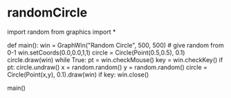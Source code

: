 # randomCircle

import random
from graphics import *

def main():
    win = GraphWin("Random Circle", 500, 500)
    # give random from 0-1
    win.setCoords(0.0,0.0,1,1)
    circle = Circle(Point(0.5,0.5), 0.1)
    circle.draw(win)
    while True:
        pt = win.checkMouse()
        key = win.checkKey()
        if pt:
            circle.undraw()
            x = random.random()
            y = random.random()
            circle = Circle(Point(x,y), 0.1).draw(win)
        if key:
            win.close()


main()


